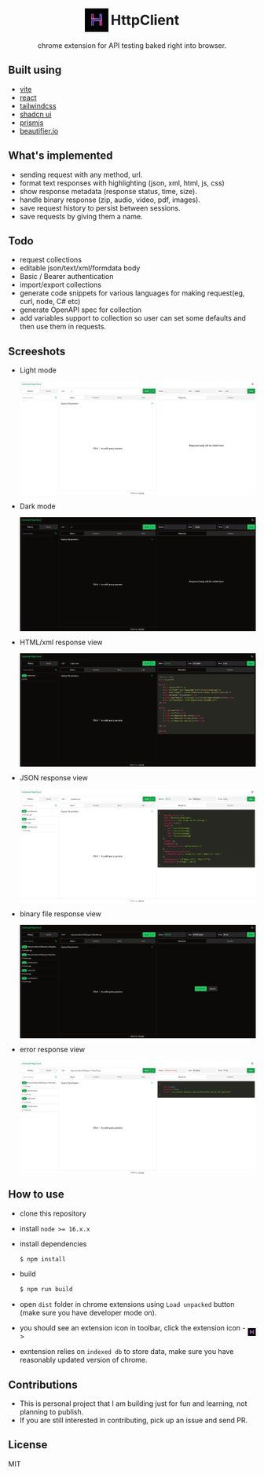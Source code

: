 <h1 style="display:flex; align-items:center; gap:5px; justify-content:center;">
    <img style="display:block" src="./public/icons/icon48.png">
    <span style="display:block">HttpClient</span>
</h1>

<p style="text-align:center">chrome extension for API testing baked right into browser.</p>

## Built using

- [vite](https://vitejs.dev/)
- [react](https://react.dev/)
- [tailwindcss](https://tailwindcss.com/)
- [shadcn ui](https://ui.shadcn.com/)
- [prismjs](https://prismjs.com/)
- [beautifier.io](https://beautifier.io/)

## What's implemented

- sending request with any method, url.
- format text responses with highlighting (json, xml, html, js, css)
- show response metadata (response status, time, size).
- handle binary response (zip, audio, video, pdf, images).
- save request history to persist between sessions.
- save requests by giving them a name.

## Todo

- request collections
- editable json/text/xml/formdata body
- Basic / Bearer authentication
- import/export collections
- generate code snippets for various languages for making request(eg, curl, node, C# etc)
- generate OpenAPI spec for collection
- add variables support to collection so user can set some defaults and then use them in requests.

## Screeshots

- Light mode

  <img style="display:block" src="./public/screenshots/ui-light.PNG" alt="light mode">

- Dark mode

  <img style="display:block" src="./public/screenshots/ui-dark.PNG" alt="dark mode">

- HTML/xml response view

  <img style="display:block" src="./public/screenshots/html-res.PNG" alt="html or xml response">

- JSON response view

  <img style="display:block" src="./public/screenshots/json-res.PNG" alt="json response">

- binary file response view

  <img style="display:block" src="./public/screenshots/binary-res.PNG" alt="file response">

- error response view

  <img style="display:block" src="./public/screenshots/error-res.PNG" alt="error response">

## How to use

- clone this repository

- install `node >= 16.x.x`

- install dependencies

  ```bash
  $ npm install
  ```

- build
  ```bash
  $ npm run build
  ```
- open `dist` folder in chrome extensions using `Load unpacked` button (make sure you have developer mode on).

- <p style="display:flex; align-items:center; gap:3px;">
   <span style="display:block"> you should see an extension icon in toolbar, click the extension icon -> </span>
   <img style="display:block" src="./public/icons/icon16.png">
  </p>

- exntension relies on `indexed db` to store data, make sure you have reasonably updated version of chrome.

## Contributions

- This is personal project that I am building just for fun and learning, not planning to publish.
- If you are still interested in contributing, pick up an issue and send PR.

## License

MIT
